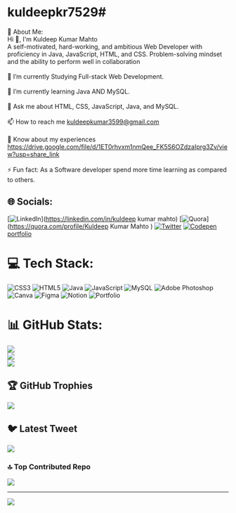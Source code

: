 # kuldeepkr7529# 

💫 About Me:<br>Hi 👋, I'm Kuldeep Kumar Mahto<br>A self-motivated, hard-working, and ambitious Web Developer with proficiency in Java, JavaScript, HTML, and CSS. Problem-solving mindset and the ability to perform well in collaboration<br><br>🔭 I’m currently Studying Full-stack Web Development.<br><br>🌱 I’m currently learning Java AND MySQL.<br><br>💬 Ask me about HTML, CSS, JavaScript, Java, and MySQL.<br><br>📫 How to reach me kuldeepkumar3599@gmail.com<br><br>📄 Know about my experiences https://drive.google.com/file/d/1ET0rhvxm1nmQee_FK5S6OZdzaIprg3Zv/view?usp=share_link<br><br>⚡ Fun fact: As a Software developer spend more time learning as compared to others.


## 🌐 Socials:
[![LinkedIn](https://img.shields.io/badge/LinkedIn-%230077B5.svg?logo=linkedin&logoColor=white)](https://linkedin.com/in/kuldeep kumar mahto) [![Quora](https://img.shields.io/badge/Quora-%23B92B27.svg?logo=Quora&logoColor=white)](https://quora.com/profile/Kuldeep Kumar Mahto ) [![Twitter](https://img.shields.io/badge/Twitter-%231DA1F2.svg?logo=Twitter&logoColor=white)](https://twitter.com/@kuldeep75293599) [![Codepen](https://img.shields.io/badge/Codepen-000000?style=for-the-badge&logo=codepen&logoColor=white)](https://codepen.io/@kuldeepkr7529) 
<a href="https://kuldeepkr7529.github.io/">portfolio</a>

# 💻 Tech Stack:
![CSS3](https://img.shields.io/badge/css3-%231572B6.svg?style=for-the-badge&logo=css3&logoColor=white) ![HTML5](https://img.shields.io/badge/html5-%23E34F26.svg?style=for-the-badge&logo=html5&logoColor=white) ![Java](https://img.shields.io/badge/java-%23ED8B00.svg?style=for-the-badge&logo=java&logoColor=white) ![JavaScript](https://img.shields.io/badge/javascript-%23323330.svg?style=for-the-badge&logo=javascript&logoColor=%23F7DF1E) ![MySQL](https://img.shields.io/badge/mysql-%2300f.svg?style=for-the-badge&logo=mysql&logoColor=white) ![Adobe Photoshop](https://img.shields.io/badge/adobephotoshop-%2331A8FF.svg?style=for-the-badge&logo=adobephotoshop&logoColor=white) ![Canva](https://img.shields.io/badge/Canva-%2300C4CC.svg?style=for-the-badge&logo=Canva&logoColor=white) 	![Figma](https://img.shields.io/badge/figma-%23F24E1E.svg?style=for-the-badge&logo=figma&logoColor=white) ![Notion](https://img.shields.io/badge/Notion-%23000000.svg?style=for-the-badge&logo=notion&logoColor=white) ![Portfolio](https://img.shields.io/badge/Portfolio-%23000000.svg?style=for-the-badge&logo=firefox&logoColor=#FF7139)
# 📊 GitHub Stats:
![](https://github-readme-stats.vercel.app/api?username=kuldeepkr7529&theme=default&hide_border=false&include_all_commits=false&count_private=true)<br/>
![](https://github-readme-streak-stats.herokuapp.com/?user=kuldeepkr7529&theme=default&hide_border=false)<br/>
![](https://github-readme-stats.vercel.app/api/top-langs/?username=kuldeepkr7529&theme=default&hide_border=false&include_all_commits=false&count_private=true&layout=compact)

## 🏆 GitHub Trophies
![](https://github-profile-trophy.vercel.app/?username=kuldeepkr7529&theme=radical&no-frame=false&no-bg=true&margin-w=4)

## 🐦 Latest Tweet
[![](https://gtce.itsvg.in/api?username=@kuldeep75293599)](https://github.com/VishwaGauravIn/github-twitter-card-embed)

### 🔝 Top Contributed Repo
![](https://github-contributor-stats.vercel.app/api?username=kuldeepkr7529&limit=5&theme=matrix&combine_all_yearly_contributions=true)

---
[![](https://visitcount.itsvg.in/api?id=kuldeepkr7529&icon=0&color=12)](https://visitcount.itsvg.in)

<!-- Proudly created with GPRM ( https://gprm.itsvg.in ) -->
